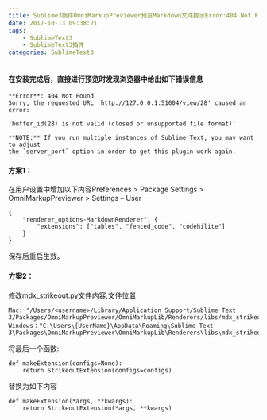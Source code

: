 ```yaml
---
title: Sublime3插件OmniMarkupPreviewer预览Markdown文件提示Error:404 Not Found
date: 2017-10-13 09:38:21
tags: 
    - SublimeText3
    - SublimeText3插件
categories: SublimeText3
---
```



#### 在安装完成后，直接进行预览时发现浏览器中给出如下错误信息

    **Error**: 404 Not Found
    Sorry, the requested URL 'http://127.0.0.1:51004/view/28' caused an error:

    'buffer_id(28) is not valid (closed or unsupported file format)'

    **NOTE:** If you run multiple instances of Sublime Text, you may want to adjust
    the `server_port` option in order to get this plugin work again.

#### 方案1：
在用户设置中增加以下内容Preferences > Package Settings > OmniMarkupPreviewer > Settings – User

    {
        "renderer_options-MarkdownRenderer": {
            "extensions": ["tables", "fenced_code", "codehilite"]
        }
    }
保存后重启生效。

#### 方案2：
修改mdx_strikeout.py文件内容,文件位置

    Mac: "/Users/<username>/Library/Application Support/Sublime Text 3/Packages/OmniMarkupPreviewer/OmniMarkupLib/Renderers/libs/mdx_strikeout.py"
    Windows："C:\Users\{UserName}\AppData\Roaming\Sublime Text 3\Packages\OmniMarkupPreviewer\OmniMarkupLib\Renderers\libs\mdx_strikeout.py"
将最后一个函数:

    def makeExtension(configs=None):
        return StrikeoutExtension(configs=configs)
替换为如下内容

    def makeExtension(*args, **kwargs):
        return StrikeoutExtension(*args, **kwargs)
